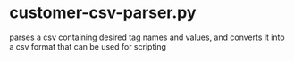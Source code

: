 # customer-csv-parser.py
parses a csv containing desired tag names and values, and converts it into a csv format that can be used for scripting 
